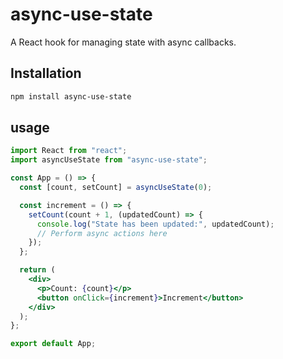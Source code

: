 # async-use-state

A React hook for managing state with async callbacks.

## Installation

```bash
npm install async-use-state
```

## usage

```jsx
import React from "react";
import asyncUseState from "async-use-state";

const App = () => {
  const [count, setCount] = asyncUseState(0);

  const increment = () => {
    setCount(count + 1, (updatedCount) => {
      console.log("State has been updated:", updatedCount);
      // Perform async actions here
    });
  };

  return (
    <div>
      <p>Count: {count}</p>
      <button onClick={increment}>Increment</button>
    </div>
  );
};

export default App;
```
